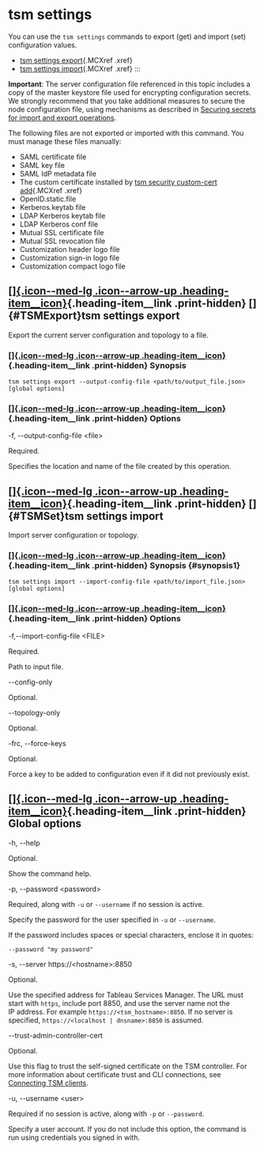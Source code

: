 

tsm settings
============
You can use the `tsm settings` commands to export (get) and import (set)
configuration values.


-   [tsm settings
    export](https://help.tableau.com/current/server/en-us/cli_settings_tsm.htm#TSMExport){.MCXref
    .xref}
-   [tsm settings
    import](https://help.tableau.com/current/server/en-us/cli_settings_tsm.htm#TSMSet){.MCXref
    .xref}
:::

**Important**: The server configuration file referenced in this topic
includes a copy of the master keystore file used for encrypting
configuration secrets. We strongly recommend that you take additional
measures to secure the node configuration file, using mechanisms as
described in [Securing secrets for import and export
operations](https://help.tableau.com/current/server/en-us/security_secret_storage.htm#Securing).

The following files are not exported or imported with this command. You
must manage these files manually:

-   SAML certificate file
-   SAML key file
-   SAML IdP metadata file
-   The custom certificate installed by [tsm security custom-cert
    add](https://help.tableau.com/current/server/en-us/cli_security_tsm.htm#custom-cert-add){.MCXref
    .xref}
-   OpenID.static.file
-   Kerberos.keytab file
-   LDAP Kerberos keytab file
-   LDAP Kerberos conf file
-   Mutual SSL certificate file
-   Mutual SSL revocation file
-   Customization header logo file
-   Customization sign-in logo file
-   Customization compact logo file

<div>

[[]{.icon--med-lg .icon--arrow-up .heading-item__icon}](https://help.tableau.com/current/server/en-us/cli_settings_tsm.htm#){.heading-item__link .print-hidden} []{#TSMExport}tsm settings export
-------------------------------------------------------------------------------------------------------------------------------------------------------------------------------------------------

</div>

Export the current server configuration and topology to a file.

<div>

### [[]{.icon--med-lg .icon--arrow-up .heading-item__icon}](https://help.tableau.com/current/server/en-us/cli_settings_tsm.htm#){.heading-item__link .print-hidden} Synopsis

</div>

`tsm settings export --output-config-file <path/to/output_file.json> [global options]`

<div>

### [[]{.icon--med-lg .icon--arrow-up .heading-item__icon}](https://help.tableau.com/current/server/en-us/cli_settings_tsm.htm#){.heading-item__link .print-hidden} Options

</div>

-f, \--output-config-file \<file\>

Required.

Specifies the location and name of the file created by this operation.

<div>

[[]{.icon--med-lg .icon--arrow-up .heading-item__icon}](https://help.tableau.com/current/server/en-us/cli_settings_tsm.htm#){.heading-item__link .print-hidden} []{#TSMSet}tsm settings import
----------------------------------------------------------------------------------------------------------------------------------------------------------------------------------------------

</div>

Import server configuration or topology.

<div>

### [[]{.icon--med-lg .icon--arrow-up .heading-item__icon}](https://help.tableau.com/current/server/en-us/cli_settings_tsm.htm#){.heading-item__link .print-hidden} Synopsis {#synopsis1}

</div>

`tsm settings import --import-config-file <path/to/import_file.json> [global options]`

<div>

### [[]{.icon--med-lg .icon--arrow-up .heading-item__icon}](https://help.tableau.com/current/server/en-us/cli_settings_tsm.htm#){.heading-item__link .print-hidden} Options

</div>

-f,\--import-config-file \<FILE\>

Required.

Path to input file.

\--config-only

Optional.

\--topology-only

Optional.

-frc, \--force-keys

Optional.

Force a key to be added to configuration even if it did not previously
exist.

<div>

[[]{.icon--med-lg .icon--arrow-up .heading-item__icon}](https://help.tableau.com/current/server/en-us/cli_settings_tsm.htm#){.heading-item__link .print-hidden} Global options
------------------------------------------------------------------------------------------------------------------------------------------------------------------------------

</div>

-h, \--help

Optional.

Show the command help.

-p, \--password \<password\>

Required, along with `-u` or `--username` if no session is active.

Specify the password for the user specified in `-u` or `--username`.

If the password includes spaces or special characters, enclose it in
quotes:

`--password "my password"`

-s, \--server https://\<hostname\>:8850

Optional.

Use the specified address for Tableau Services Manager. The URL must
start with `https`, include port 8850, and use the server name not the
IP address. For example `https://<tsm_hostname>:8850`. If no server is
specified, `https://<localhost | dnsname>:8850` is assumed.

\--trust-admin-controller-cert

Optional.

Use this flag to trust the self-signed certificate on the
TSM controller. For more information about certificate trust and
CLI connections, see [Connecting
TSM clients](https://help.tableau.com/current/server/en-us/tsm_overview.htm#Connecti).

-u, \--username \<user\>

Required if no session is active, along with `-p` or `--password`.

Specify a user account. If you do not include this option, the command
is run using credentials you signed in with.
